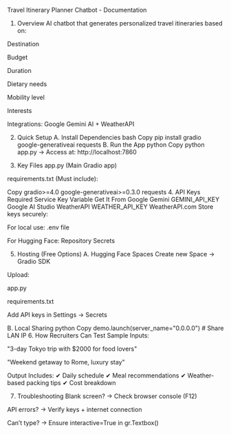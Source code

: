 Travel Itinerary Planner Chatbot - Documentation
1. Overview
AI chatbot that generates personalized travel itineraries based on:

Destination

Budget

Duration

Dietary needs

Mobility level

Interests

Integrations: Google Gemini AI + WeatherAPI

2. Quick Setup
A. Install Dependencies
bash
Copy
pip install gradio google-generativeai requests
B. Run the App
python
Copy
python app.py
→ Access at: http://localhost:7860

3. Key Files
app.py (Main Gradio app)

requirements.txt (Must include):

Copy
gradio>=4.0
google-generativeai>=0.3.0
requests
4. API Keys Required
Service	Key Variable	Get It From
Google Gemini	GEMINI_API_KEY	Google AI Studio
WeatherAPI	WEATHER_API_KEY	WeatherAPI.com
Store keys securely:

For local use: .env file

For Hugging Face: Repository Secrets

5. Hosting (Free Options)
A. Hugging Face Spaces
Create new Space → Gradio SDK

Upload:

app.py

requirements.txt

Add API keys in Settings → Secrets

B. Local Sharing
python
Copy
demo.launch(server_name="0.0.0.0")  # Share LAN IP
6. How Recruiters Can Test
Sample Inputs:

"3-day Tokyo trip with $2000 for food lovers"

"Weekend getaway to Rome, luxury stay"

Output Includes:
✔ Daily schedule
✔ Meal recommendations
✔ Weather-based packing tips
✔ Cost breakdown

7. Troubleshooting
Blank screen? → Check browser console (F12)

API errors? → Verify keys + internet connection

Can’t type? → Ensure interactive=True in gr.Textbox()
